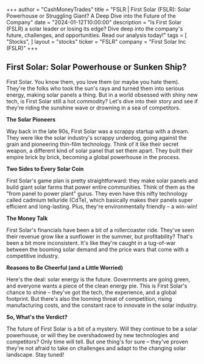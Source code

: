 +++
author = "CashMoneyTrades"
title = "FSLR |  First Solar (FSLR): Solar Powerhouse or Struggling Giant?  A Deep Dive into the Future of the Company"
date = "2024-01-12T10:00:00"
description = "Is First Solar (FSLR) a solar leader or losing its edge? Dive deep into the company's future, challenges, and opportunities. Read our analysis today!"
tags = [
"Stocks",
]
layout = "stocks"
ticker = "FSLR"
company = "First Solar Inc (FSLR)"
+++
        


##  First Solar: Solar Powerhouse or Sunken Ship?

First Solar. You know them, you love them (or maybe you hate them). They're the folks who took the sun's rays and turned them into serious energy, making solar panels a thing. But in a world obsessed with shiny new tech, is First Solar still a hot commodity? Let's dive into their story and see if they're riding the sunshine wave or drowning in a sea of competitors.

**The Solar Pioneers**

Way back in the late 90s, First Solar was a scrappy startup with a dream. They were like the solar industry's scrappy underdog, going against the grain and pioneering thin-film technology. Think of it like their secret weapon, a different kind of solar panel that set them apart. They built their empire brick by brick, becoming a global powerhouse in the process.

**Two Sides to Every Solar Coin**

First Solar's game plan is pretty straightforward: they make solar panels and build giant solar farms that power entire communities. Think of them as the "from panel to power plant" gurus. They even have this nifty technology called cadmium telluride (CdTe), which basically makes their panels super efficient and long-lasting.  Plus, they're environmentally friendly – a win-win! 

**The Money Talk**

First Solar's financials have been a bit of a rollercoaster ride. They've seen their revenue grow like a sunflower in the summer, but profitability?  That's been a bit more inconsistent.  It's like they're caught in a tug-of-war between the booming solar demand and the price wars that come with a competitive industry.

**Reasons to Be Cheerful (and a Little Worried)**

Here's the deal: solar energy is the future. Governments are going green, and everyone wants a piece of the clean energy pie. This is First Solar's chance to shine – they've got the tech, the experience, and a global footprint. But there's also the looming threat of competition, rising manufacturing costs, and the constant race to innovate in the solar industry. 

**So, What's the Verdict?**

The future of First Solar is a bit of a mystery. Will they continue to be a solar powerhouse, or will they be overshadowed by new technologies and competitors?  Only time will tell.  But one thing's for sure – they've proven they're not afraid to take on challenges and adapt to the changing solar landscape.  Stay tuned!

        